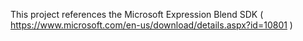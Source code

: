 This project references the Microsoft Expression Blend SDK ( https://www.microsoft.com/en-us/download/details.aspx?id=10801 )